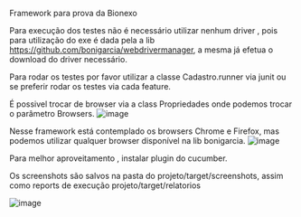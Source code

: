 Framework para prova da Bionexo

Para execução dos testes não é necessário utilizar nenhum driver , pois para utilização do exe é dada pela a lib https://github.com/bonigarcia/webdrivermanager, a mesma já efetua o download do driver necessário.

Para rodar os testes por favor utilizar a classe Cadastro.runner via junit ou se preferir rodar os testes via cada feature.

É possivel trocar de browser via a class Propriedades onde podemos trocar o parâmetro Browsers.
![image](https://user-images.githubusercontent.com/38475941/122737471-72815b80-d257-11eb-9b7f-228e502b56a8.png)


Nesse framework está contemplado os browsers Chrome e Firefox, mas podemos utilizar qualquer browser disponível na lib bonigarcia.
![image](https://user-images.githubusercontent.com/38475941/122737574-8f1d9380-d257-11eb-8427-a73109405b3d.png)


Para melhor aproveitamento , instalar plugin do cucumber.

Os screenshots são salvos na pasta do projeto/target/screenshots, assim como reports de execução projeto/target/relatorios

![image](https://user-images.githubusercontent.com/38475941/122737882-db68d380-d257-11eb-967f-878a1731df1e.png)


